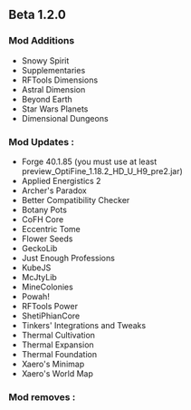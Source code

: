 ## Beta 1.2.0

### Mod Additions
- Snowy Spirit
- Supplementaries
- RFTools Dimensions
- Astral Dimension
- Beyond Earth
- Star Wars Planets
- Dimensional Dungeons

### Mod Updates :
- Forge 40.1.85 (you must use at least preview_OptiFine_1.18.2_HD_U_H9_pre2.jar)
- Applied Energistics 2
- Archer's Paradox
- Better Compatibility Checker
- Botany Pots
- CoFH Core
- Eccentric Tome
- Flower Seeds
- GeckoLib
- Just Enough Professions
- KubeJS
- McJtyLib
- MineColonies
- Powah!
- RFTools Power
- ShetiPhianCore
- Tinkers' Integrations and Tweaks
- Thermal Cultivation
- Thermal Expansion
- Thermal Foundation
- Xaero's Minimap
- Xaero's World Map

### Mod removes :
